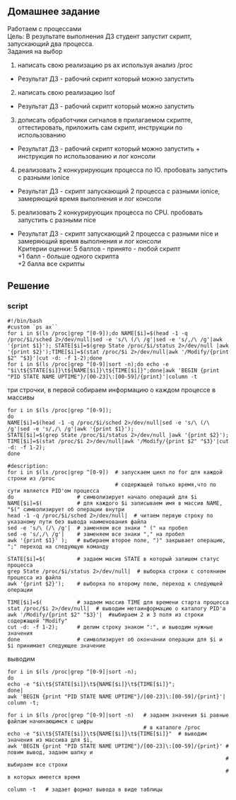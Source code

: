 ## Домашнее задание  
Работаем с процессами  
Цель: В результате выполнения ДЗ студент запустит скрипт, запускающий два процесса.  
Задания на выбор  
1) написать свою реализацию ps ax используя анализ /proc  
- Результат ДЗ - рабочий скрипт который можно запустить  
2) написать свою реализацию lsof  
- Результат ДЗ - рабочий скрипт который можно запустить  
3) дописать обработчики сигналов в прилагаемом скрипте, оттестировать, приложить сам скрипт, инструкции по использованию  
- Результат ДЗ - рабочий скрипт который можно запустить + инструкция по использованию и лог консоли  
4) реализовать 2 конкурирующих процесса по IO. пробовать запустить с разными ionice  
- Результат ДЗ - скрипт запускающий 2 процесса с разными ionice, замеряющий время выполнения и лог консоли  
5) реализовать 2 конкурирующих процесса по CPU. пробовать запустить с разными nice  
- Результат ДЗ - скрипт запускающий 2 процесса с разными nice и замеряющий время выполнения и лог консоли  
Критерии оценки: 5 баллов - принято - любой скрипт  
+1 балл - больше одного скрипта  
+2 балла все скрипты  

## Решение  
### script 
```shell
#!/bin/bash
#custom `ps ax``
for i in $(ls /proc|grep ^[0-9]);do NAME[$i]=$(head -1 -q /proc/$i/sched 2>/dev/null|sed -e 's/\ (/\ /g'|sed -e 's/,/\ /g'|awk '{print $1}'); STATE[$i]=$(grep State /proc/$i/status 2>/dev/null |awk '{print $2}');TIME[$i]=$(stat /proc/$i 2>/dev/null|awk '/Modify/{print $2" "$3}'|cut -d: -f 1-2);done
for i in $(ls /proc|grep ^[0-9]|sort -n);do echo -e "$i\t${STATE[$i]}\t${NAME[$i]}\t${TIME[$i]}";done|awk 'BEGIN {print "PID STATE NAME UPTIME"}/[00-23]\:[00-59]/{print}'|column -t
```
три строчки, в первой собираем информацию о каждом процессе в массивы
```shell
for i in $(ls /proc|grep ^[0-9]);
do 
NAME[$i]=$(head -1 -q /proc/$i/sched 2>/dev/null|sed -e 's/\ (/\ /g'|sed -e 's/,/\ /g'|awk '{print $1}');
STATE[$i]=$(grep State /proc/$i/status 2>/dev/null |awk '{print $2}');
TIME[$i]=$(stat /proc/$i 2>/dev/null|awk '/Modify/{print $2" "$3}'|cut -d: -f 1-2);
done

#description:
for i in $(ls /proc|grep ^[0-9])  # запускаем цикл по for для каждой строки из /proc
                                  # содержащей только время,что по сути является PID'ом процесса
do                    # символизирует начало операций для $i
NAME[$i]=$(           # для каждого $i записываем имя в массив NAME, "$(" символизирует об операции внутри
head -1 -q /proc/$i/sched 2>/dev/null|  # читаем первую строку по указаному пути без вывода наименования файла
sed -e 's/\ (/\ /g'|  # заменяем все знаки " (" на пробел 
sed -e 's/,/\ /g'|    # заменяем все знаки "," на пробел
awk '{print $1}' );   # выбираем второе поле, ")" закрывает операцию, ";" переход на следующую команду

STATE[$i]=$(          # задаем масив STATE в который запишем статус процесса
grep State /proc/$i/status 2>/dev/null|  # выборка строки с сотоянием процесса из файла
awk '{print $2}');    # выборка по второму полю, переход к следующей операции

TIME[$i]=$(           # задаем массив TIME для времени старта процесса
stat /proc/$i 2>/dev/null|  # выводим метаинформацию о каталогу PID'a 
awk '/Modify/{print $2" "$3}'|  #выбираем 2 и 3 поля из строки содержащей "Modify"
cut -d: -f 1-2);      # делим строку знаком ":", и выводим нужные значения
done                  # cимволизирует об окончании операции для $i и $i принимает следующее значение
```
выводим
```shell
for i in $(ls /proc|grep ^[0-9]|sort -n);
do 
echo -e "$i\t${STATE[$i]}\t${NAME[$i]}\t${TIME[$i]}";
done|
awk 'BEGIN {print "PID STATE NAME UPTIME"}/[00-23]\:[00-59]/{print}'|
column -t;

for i in $(ls /proc|grep ^[0-9]|sort -n)   # задаем значения $i равные файлам начинающимся с цифры 
                                           # в каталоге /proc 
echo -e "$i\t${STATE[$i]}\t${NAME[$i]}\t${TIME[$i]}"  # выводим значения из массива для $i, 
awk 'BEGIN {print "PID STATE NAME UPTIME"}/[00-23]\:[00-59]/{print}' # ловим вывод, задаем шапку и
                                                                     # выбираем все строки 
                                                                     # в которых имеется время

column -t   # задает формат вывода в виде таблицы
```

